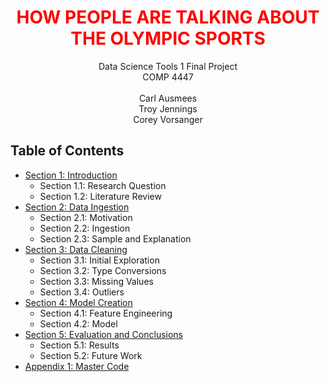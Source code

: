 <h1 style="color:red;text-align:center;">HOW PEOPLE ARE TALKING ABOUT THE OLYMPIC SPORTS</h1>

<center>Data Science Tools 1 Final Project<br>
    COMP 4447
</center>
<center><br>
    Carl Ausmees<br>
    Troy Jennings<br>
    Corey Vorsanger
</center>

## Table of Contents
- [Section 1: Introduction](./notebooks/Intro.ipynb)
    - Section 1.1: Research Question
    - Section 1.2: Literature Review
- [Section 2: Data Ingestion](./notebooks/Ingestion.ipynb)
    - Section 2.1: Motivation
    - Section 2.2: Ingestion
    - Section 2.3: Sample and Explanation
- [Section 3: Data Cleaning](./notebooks/Cleaning.ipynb)
    - Section 3.1: Initial Exploration
    - Section 3.2: Type Conversions
    - Section 3.3: Missing Values
    - Section 3.4: Outliers
- [Section 4: Model Creation](./notebooks/Model.ipynb)
    - Section 4.1: Feature Engineering
    - Section 4.2: Model
- [Section 5: Evaluation and Conclusions](./notebooks/Eval.ipynb)
    - Section 5.1: Results
    - Section 5.2: Future Work
- [Appendix 1: Master Code](./notebooks/OlympicTweets.ipynb)